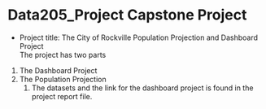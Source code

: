 # Data205_Project Capstone Project
* Project title: The City of Rockville Population Projection and Dashboard Project  
The project has two parts
1. The Dashboard Project
2. The Population Projection
   1. The datasets and the link for the dashboard project is found in the project report file. 
